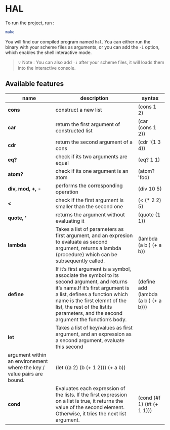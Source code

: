 # HAL

To run the project, run :
```bash
make
```
You will find our compiled program named `hal`.
You can either run the binary with your scheme files as arguments, or you can add the `-i` option, which enables the shell interactive mode.

> :bulb: Note : You can also add `-i` after your scheme files, it will loads them into the interactive console.

## Available features

| name | description | syntax |
|------|-------------|--------|
| **cons**| construct a new list | (cons 1 2) |
| **car** | return the first argument of constructed list | (car (cons 1 2)) |
| **cdr** | return the second argument of a cons | (cdr '(1 3 4)) |
| **eq?** | check if its two arguments are equal | (eq? 1 1) |
| **atom?** | check if its one argument is an atom | (atom? 'foo) |
| **div, mod, +, -**| performs the corresponding operation | (div 10 5) |
| **<** | check if the first argument is smaller than the second one | (< (* 2 2) 5) |
| **quote, '** | returns the argument without evaluating it | (quote (1 1)) |
| **lambda** | Takes a list of parameters as first argument, and an expresion to evaluate as second argument, returns a lambda (procedure) which can be subsequently called. | (lambda (a b ) (+ a b)) |
| **define** |If it’s first argument is a symbol, associate the symbol to its second argument, and returns it’s name.If it’s first argument is a list, defines a function which name is the first elemnt of the list, the rest of the listits parameters, and the second argument the function’s body. | (define add (lambda (a b ) (+ a b))) |
| **let** | Takes a list of key/values as first argument, and an expression as a second argument, evaluate this second
argument within an environement where the key / value pairs are bound. | (let ((a 2) (b (+ 1 2))) (+ a b)) |
| **cond** | Evaluates each expression of the lists. If the first expression on a list is true, it returns the value of the second element. Otherwise, it tries the next list argument. | (cond (#f 1) (#t (+ 1 1))) |
